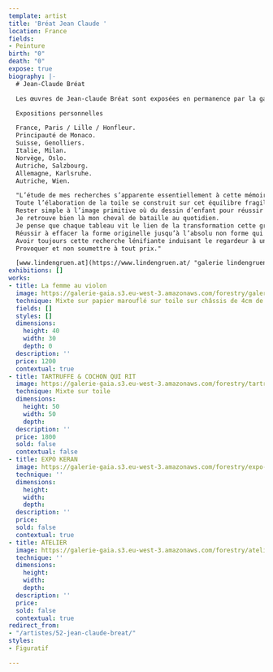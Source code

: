 ```yaml
---
template: artist
title: 'Bréat Jean Claude '
location: France
fields:
- Peinture
birth: "0"
death: "0"
expose: true
biography: |-
  # Jean-Claude Bréat

  Les œuvres de Jean-claude Bréat sont exposées en permanence par la galerie Lindengruen à Wien (Autriche).

  Expositions personnelles

  France, Paris / Lille / Honfleur.
  Principauté de Monaco.
  Suisse, Genolliers.
  Italie, Milan.
  Norvège, Oslo.
  Autriche, Salzbourg.
  Allemagne, Karlsruhe.
  Autriche, Wien.

  "L’étude de mes recherches s’apparente essentiellement à cette mémoire interne de l’instant présent, ce besoin quasi absolu de cette partition intuitive du mental et du geste.
  Toute l’élaboration de la toile se construit sur cet équilibre fragile d’émotion, rien n’est simple si toutefois le processus ne s’enclenche pas.
  Rester simple à l’image primitive où du dessin d’enfant pour réussir l’impact visuel qui répond à la spontanéité, à l’effacement du travail d’élaboration afin d’enlever toute complexité pour en retenir l’essentiel.
  Je retrouve bien là mon cheval de bataille au quotidien.
  Je pense que chaque tableau vit le lien de la transformation cette grâce inattendu au travers du voile, du rêve et de l’illusion.
  Réussir à effacer la forme originelle jusqu’à l’absolu non forme qui s’impose de soi.
  Avoir toujours cette recherche lénifiante induisant le regardeur à une sensation de repos et de silence intérieur.
  Provoquer et non soumettre à tout prix."

  [www.lindengruen.at](https://www.lindengruen.at/ "galerie lindengruen autriche")
exhibitions: []
works:
- title: La femme au violon
  image: https://galerie-gaia.s3.eu-west-3.amazonaws.com/forestry/galerie-gaia-jean-claude-breat-la-femme-au-violon-40x30x4.jpg
  technique: Mixte sur papier marouflé sur toile sur châssis de 4cm de haut
  fields: []
  styles: []
  dimensions:
    height: 40
    width: 30
    depth: 0
  description: ''
  price: 1200
  contextual: true
- title: TARTRUFFE & COCHON QUI RIT
  image: https://galerie-gaia.s3.eu-west-3.amazonaws.com/forestry/tartruffe-and-cochon-qui-rit.jpg
  technique: Mixte sur toile
  dimensions:
    height: 50
    width: 50
    depth: 
  description: ''
  price: 1800
  sold: false
  contextual: false
- title: EXPO KERAN
  image: https://galerie-gaia.s3.eu-west-3.amazonaws.com/forestry/expo-keran.jpg
  technique: ''
  dimensions:
    height: 
    width: 
    depth: 
  description: ''
  price: 
  sold: false
  contextual: true
- title: ATELIER
  image: https://galerie-gaia.s3.eu-west-3.amazonaws.com/forestry/atelier.jpg
  technique: ''
  dimensions:
    height: 
    width: 
    depth: 
  description: ''
  price: 
  sold: false
  contextual: true
redirect_from:
- "/artistes/52-jean-claude-breat/"
styles:
- Figuratif

---
```

